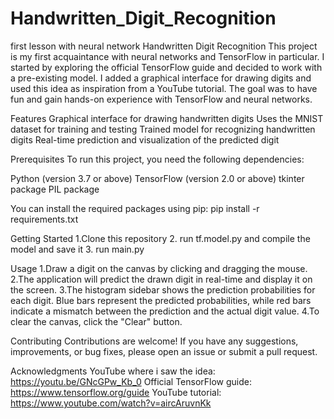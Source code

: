 # Handwritten_Digit_Recognition
first lesson with neural network
Handwritten Digit Recognition
This project is my first acquaintance with neural networks and TensorFlow in particular. 
I started by exploring the official TensorFlow guide and decided to work with a pre-existing model. 
I added a graphical interface for drawing digits and used this idea as inspiration from a YouTube tutorial. 
The goal was to have fun and gain hands-on experience with TensorFlow and neural networks.

Features
Graphical interface for drawing handwritten digits
Uses the MNIST dataset for training and testing
Trained model for recognizing handwritten digits
Real-time prediction and visualization of the predicted digit

Prerequisites
To run this project, you need the following dependencies:

Python (version 3.7 or above)
TensorFlow (version 2.0 or above)
tkinter package
PIL package

You can install the required packages using pip: pip install -r requirements.txt

Getting Started
1.Clone this repository
2. run tf.model.py and compile the model and save it
3. run main.py 

Usage
1.Draw a digit on the canvas by clicking and dragging the mouse.
2.The application will predict the drawn digit in real-time and display it on the screen.
3.The histogram sidebar shows the prediction probabilities for each digit. 
Blue bars represent the predicted probabilities, while red bars indicate a mismatch between the prediction and the actual digit value.
4.To clear the canvas, click the "Clear" button.

Contributing
Contributions are welcome! If you have any suggestions, improvements, or bug fixes, please open an issue or submit a pull request.

Acknowledgments
YouTube where i saw the idea: https://youtu.be/GNcGPw_Kb_0
Official TensorFlow guide: https://www.tensorflow.org/guide
YouTube tutorial: https://www.youtube.com/watch?v=aircAruvnKk

